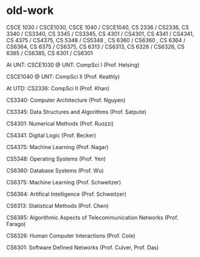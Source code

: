 # old-work
CSCE 1030 / CSCE1030, CSCE 1040 / CSCE1040, CS 2336 / CS2336, CS 3340 / CS3340, CS 3345 / CS3345, CS 4301 / CS4301, CS 4341 / CS4341, CS 4375 / CS4375, CS 5348 /  CS5348 , CS 6360 / CS6360 , CS 6364 / CS6364, CS 6375 / CS6375, CS 6313 / CS6313, CS 6326 / CS6326, CS 6385 / CS6385, CS 6301 / CS6301

At UNT:
CSCE1030 @ UNT: CompSci I (Prof. Helsing)

CSCE1040 @ UNT: CompSci II (Prof. Keathly)

At UTD:
CS2336: CompSci II (Prof. Khan) 

CS3340: Computer Architecture (Prof. Nguyen)

CS3345: Data Structures and Algorithms (Prof. Satpute)

CS4301: Numerical Methods (Prof. Ruozzi)

CS4341: Digital Logic (Prof. Becker)

CS4375: Machine Learning (Prof. Nagar)

CS5348: Operating Systems (Prof. Yen)

CS6360: Database Systems (Prof. Wu)

CS6375: Machine Learning (Prof. Schweitzer)

CS6364: Artifical Intelligence (Prof. Schweitzer)

CS6313: Statistical Methods (Prof. Chen)

CS6385: Algorithmic Aspects of Telecommunication Networks (Prof. Farago)

CS6326: Human Computer Interactions (Prof. Cole)

CS6301: Software Defined Networks (Prof. Culver, Prof. Das)
